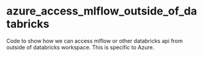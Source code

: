 # azure_access_mlflow_outside_of_databricks
Code to show how we can access mlflow or other databricks api from outside of databricks workspace. This is specific to Azure.
